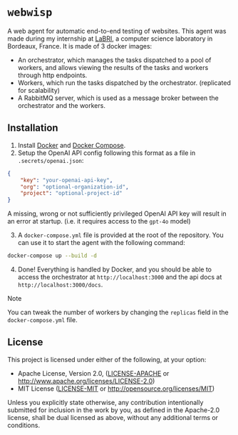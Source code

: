 # `webwisp`

A web agent for automatic end-to-end testing of websites.
This agent was made during my internship at [LaBRI](https://www.labri.fr/), a computer science laboratory in Bordeaux, France.
It is made of 3 docker images:

-   An orchestrator, which manages the tasks dispatched to a pool of workers, and allows viewing the results of the tasks and workers through http endpoints.
-   Workers, which run the tasks dispatched by the orchestrator. (replicated for scalability)
-   A RabbitMQ server, which is used as a message broker between the orchestrator and the workers.

## Installation

1. Install [Docker](https://docs.docker.com/get-docker/) and [Docker Compose](https://docs.docker.com/compose/install/).
2. Setup the OpenAI API config following this format as a file in `.secrets/openai.json`:

```json
{
    "key": "your-openai-api-key",
    "org": "optional-organization-id",
    "project": "optional-project-id"
}
```

A missing, wrong or not sufficiently privileged OpenAI API key will result in an error at startup. (i.e. it requires access to the `gpt-4o` model)

3. A `docker-compose.yml` file is provided at the root of the repository. You can use it to start the agent with the following command:

```sh
docker-compose up --build -d
```

4. Done! Everything is handled by Docker, and you should be able to access the orchestrator at `http://localhost:3000` and the api docs at `http://localhost:3000/docs`.

> [!NOTE]
> You can tweak the number of workers by changing the `replicas` field in the `docker-compose.yml` file.

## License

This project is licensed under either of the following, at your option:

-   Apache License, Version 2.0, ([LICENSE-APACHE](LICENSE-APACHE) or http://www.apache.org/licenses/LICENSE-2.0)
-   MIT License ([LICENSE-MIT](LICENSE-MIT) or http://opensource.org/licenses/MIT)

Unless you explicitly state otherwise, any contribution intentionally submitted for inclusion in the work by you,
as defined in the Apache-2.0 license, shall be dual licensed as above, without any additional terms or conditions.
